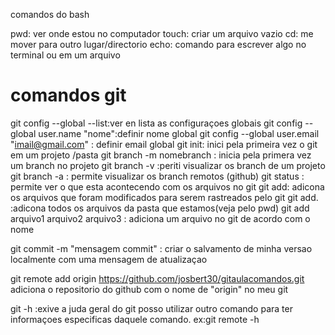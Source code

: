 comandos do bash

pwd: ver onde estou no computador 
touch: criar um arquivo vazio 
cd: me mover para outro lugar/directorio 
echo: comando para escrever algo no terminal ou em um arquivo 

# comandos git 

git config --global --list:ver en lista as configuraçoes globais
git config --global user.name "nome":definir nome global 
git config --global user.email "imail@gmail.com" : definir email global 
git init: inici pela primeira vez o git em um projeto /pasta
git branch -m nomebranch : inicia pela primera vez um branch no projeto
 git branch -v :periti visualizar os branch de um projeto 
 git branch -a : permite visualizar os branch remotos (github)
 git status : permite ver o que esta acontecendo com os arquivos no git 
 git add: adicona os arquivos que foram modificados para serem rastreados pelo git 
 git add. :adicona todos os arquivos da pasta que estamos(veja pelo pwd)
 git add arquivo1 arquivo2 arquivo3  : adiciona um arquivo no git de acordo com o nome 

 git commit -m "mensagem commit" : criar o salvamento de minha versao localmente com uma mensagem de atualizaçao 

 git remote add origin https://github.com/josbert30/gitaulacomandos.git
 adiciona o repositorio do github com o nome de "origin" no meu git  

 git -h :exive a juda geral do git posso utilizar outro comando para ter informaçoes especificas daquele comando. ex:git remote -h